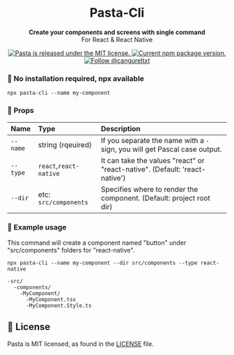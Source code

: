 <h1 align="center">
    Pasta-Cli
</h1>
<p align="center">
  <strong>Create your components and screens with single command</strong><br>
 For React & React Native
</p>

<p align="center">
  <a href="https://github.com/ahmetcangurel/pasta/blob/main/LICENSE">
    <img src="https://img.shields.io/badge/license-MIT-blue.svg" alt="Pasta is released under the MIT license." />
  </a>
  <a href="https://www.npmjs.org/package/pasta-cli">
    <img src="https://img.shields.io/npm/v/pasta-cli?color=brightgreen&label=npm%20package" alt="Current npm package version." />
  </a>
  <a href="https://twitter.com/intent/follow?screen_name=cangureltxt">
    <img src="https://img.shields.io/twitter/follow/reactnative.svg?label=Follow%20@cangureltxt" alt="Follow @cangureltxt" />
  </a>
</p>

### 🚚 No installation required, npx available

```shell
npx pasta-cli --name my-component
```

### 🎯 Props

| Name     | Type                   | Description                                                                 |
| :------- | :--------------------- | :-------------------------------------------------------------------------- |
| `--name` | string (rqeuired)      | If you separate the name with a `-` sign, you will get Pascal case output.  |
| `--type` | `react`,`react-native` | It can take the values "react" or "react-native". (Default: 'react-native') |
| `--dir`  | etc: `src/components`  | Specifies where to render the component. (Default: project root dir)        |

### 💎 Example usage

This command will create a component named "button" under "src/components" folders for "react-native".

```shell
npx pasta-cli --name my-component --dir src/components --type react-native
```

```
-src/
  -components/
    -MyComponent/
      -MyComponent.tsx
      -MyComponent.Style.ts
```

## 📄 License

Pasta is MIT licensed, as found in the [LICENSE][l] file.

[l]: https://github.com/ahmetcangurel/pasta/blob/main/LICENSE
